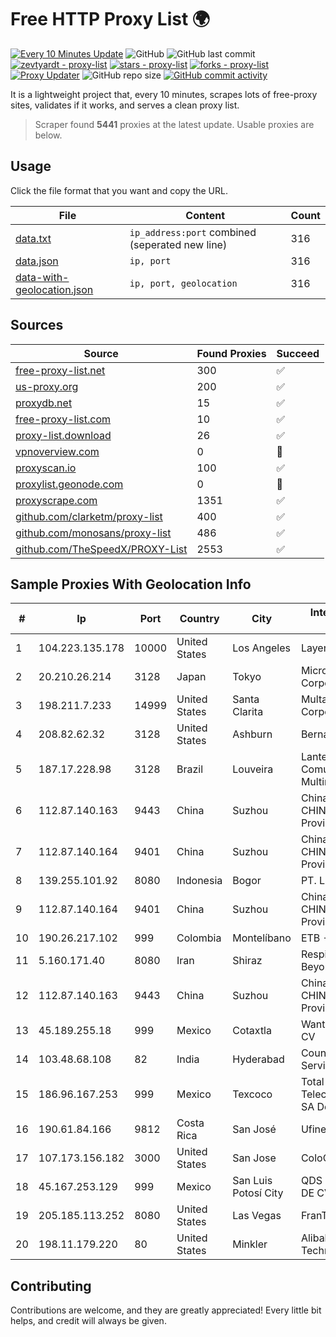 
# Free HTTP Proxy List 🌍

[![Every 10 Minutes Update](https://github.com/mertguvencli/http-proxy-list/actions/workflows/main.yml/badge.svg?branch=main)](https://github.com/mertguvencli/http-proxy-list/actions/workflows/main.yml)
![GitHub](https://img.shields.io/github/license/mertguvencli/http-proxy-list)
![GitHub last commit](https://img.shields.io/github/last-commit/mertguvencli/http-proxy-list)
[![zevtyardt - proxy-list](https://img.shields.io/static/v1?label=zevtyardt&message=proxy-list&color=blue&logo=github)](https://github.com/zevtyardt/proxy-list "Go to GitHub repo")
[![stars - proxy-list](https://img.shields.io/github/stars/zevtyardt/proxy-list?style=social)](https://github.com/zevtyardt/proxy-list)
[![forks - proxy-list](https://img.shields.io/github/forks/zevtyardt/proxy-list?style=social)](https://github.com/zevtyardt/proxy-list)
[![Proxy Updater](https://github.com/zevtyardt/proxy-list/workflows/Proxy%20Updater/badge.svg)](https://github.com/zevtyardt/proxy-list/actions?query=workflow:"Proxy+Updater")
![GitHub repo size](https://img.shields.io/github/repo-size/zevtyardt/proxy-list)
[![GitHub commit activity](https://img.shields.io/github/commit-activity/m/zevtyardt/proxy-list?logo=commits)](https://github.com/zevtyardt/proxy-list/commits/main)

It is a lightweight project that, every 10 minutes, scrapes lots of free-proxy sites, validates if it works, and serves a clean proxy list.

> Scraper found **5441** proxies at the latest update. Usable proxies are below.

## Usage

Click the file format that you want and copy the URL.

|File|Content|Count|
|----|-------|-----|
|[data.txt](https://raw.githubusercontent.com/mertguvencli/http-proxy-list/main/proxy-list/data.txt)|`ip_address:port` combined (seperated new line)|316|
|[data.json](https://raw.githubusercontent.com/mertguvencli/http-proxy-list/main/proxy-list/data.json)|`ip, port`|316|
|[data-with-geolocation.json](https://raw.githubusercontent.com/mertguvencli/http-proxy-list/main/proxy-list/data-with-geolocation.json)|`ip, port, geolocation`|316|

## Sources

|Source|Found Proxies|Succeed|
|------|-------------|-------|
|[free-proxy-list.net](https://free-proxy-list.net)|300|✅|
|[us-proxy.org](https://www.us-proxy.org)|200|✅|
|[proxydb.net](http://proxydb.net)|15|✅|
|[free-proxy-list.com](https://free-proxy-list.com/?page=&port=&type%5B%5D=http&type%5B%5D=https&up_time=0&search=Search)|10|✅|
|[proxy-list.download](https://www.proxy-list.download/HTTP)|26|✅|
|[vpnoverview.com](https://vpnoverview.com/privacy/anonymous-browsing/free-proxy-servers)|0|🚫|
|[proxyscan.io](https://www.proxyscan.io)|100|✅|
|[proxylist.geonode.com](https://proxylist.geonode.com/api/proxy-list?limit=300&page=1&sort_by=lastChecked&sort_type=desc&protocols=http,https)|0|🚫|
|[proxyscrape.com](https://api.proxyscrape.com/v2/?request=displayproxies&protocol=http&timeout=10000&country=all&ssl=all&anonymity=all)|1351|✅|
|[github.com/clarketm/proxy-list](https://raw.githubusercontent.com/clarketm/proxy-list/master/proxy-list-raw.txt)|400|✅|
|[github.com/monosans/proxy-list](https://raw.githubusercontent.com/monosans/proxy-list/main/proxies/http.txt)|486|✅|
|[github.com/TheSpeedX/PROXY-List](https://raw.githubusercontent.com/TheSpeedX/PROXY-List/master/http.txt)|2553|✅|


## Sample Proxies With Geolocation Info

|#|Ip|Port|Country|City|Internet Service Provider|
|-|--|----|-------|----|-------------------------|
|1|104.223.135.178|10000|United States|Los Angeles|LayerHost|
|2|20.210.26.214|3128|Japan|Tokyo|Microsoft Corporation|
|3|198.211.7.233|14999|United States|Santa Clarita|Multacom Corporation|
|4|208.82.62.32|3128|United States|Ashburn|Bernardi Sounds|
|5|187.17.228.98|3128|Brazil|Louveira|Lantec Comunicacao Multimidia Ltda|
|6|112.87.140.163|9443|China|Suzhou|China Unicom CHINA169 Jiangsu Province Network|
|7|112.87.140.164|9401|China|Suzhou|China Unicom CHINA169 Jiangsu Province Network|
|8|139.255.101.92|8080|Indonesia|Bogor|PT. LINKNET|
|9|112.87.140.164|9401|China|Suzhou|China Unicom CHINA169 Jiangsu Province Network|
|10|190.26.217.102|999|Colombia|Montelíbano|ETB - Colombia|
|11|5.160.171.40|8080|Iran|Shiraz|Respina Networks & Beyond PJSC|
|12|112.87.140.163|9443|China|Suzhou|China Unicom CHINA169 Jiangsu Province Network|
|13|45.189.255.18|999|Mexico|Cotaxtla|Wantelco SAS de CV|
|14|103.48.68.108|82|India|Hyderabad|Country Online Services PVT LTD|
|15|186.96.167.253|999|Mexico|Texcoco|Total Play Telecomunicaciones SA De CV|
|16|190.61.84.166|9812|Costa Rica|San José|Ufinet Costa Rica|
|17|107.173.156.182|3000|United States|San Jose|ColoCrossing|
|18|45.167.253.129|999|Mexico|San Luis Potosí City|QDS NETWORKS SA DE CV|
|19|205.185.113.252|8080|United States|Las Vegas|FranTech Solutions|
|20|198.11.179.220|80|United States|Minkler|Alibaba (US) Technology Co., Ltd.|



## Contributing

Contributions are welcome, and they are greatly appreciated! Every
little bit helps, and credit will always be given.

